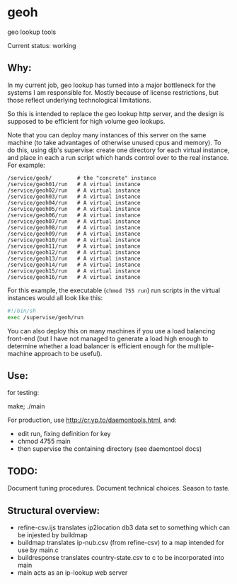# geoh
geo lookup tools

Current status: working

Why:
---

In my current job, geo lookup has turned into a major bottleneck for the systems I am responsible for. Mostly because of license restrictions, but those reflect underlying technological limitations.

So this is intended to replace the geo lookup http server, and the design is supposed to be efficient for high volume geo lookups.

Note that you can deploy many instances of this server on the same machine (to take advantages of otherwise unused cpus and memory). To do this, using djb's supervise: create one directory for each virtual instance, and place in each a run script which hands control over to the real instance. For example:

    /service/geoh/        # the "concrete" instance
    /service/geoh01/run   # A virtual instance
    /service/geoh02/run   # A virtual instance
    /service/geoh03/run   # A virtual instance
    /service/geoh04/run   # A virtual instance
    /service/geoh05/run   # A virtual instance
    /service/geoh06/run   # A virtual instance
    /service/geoh07/run   # A virtual instance
    /service/geoh08/run   # A virtual instance
    /service/geoh09/run   # A virtual instance
    /service/geoh10/run   # A virtual instance
    /service/geoh11/run   # A virtual instance
    /service/geoh12/run   # A virtual instance
    /service/geoh13/run   # A virtual instance
    /service/geoh14/run   # A virtual instance
    /service/geoh15/run   # A virtual instance
    /service/geoh16/run   # A virtual instance

For this example, the executable (```chmod 755 run```) run scripts in the virtual instances would all look like this:

```sh
#!/bin/sh
exec /supervise/geoh/run
```

You can also deploy this on many machines if you use a load balancing front-end (but I have not managed to generate a load high enough to determine whether a load balancer is efficient enough for the multiple-machine approach to be useful).

Use:
---

for testing:

make; ./main 

For production, use http://cr.yp.to/daemontools.html, and:

* edit run, fixing definition for key
* chmod 4755 main
* then supervise the containing directory (see daemontool docs)

TODO:
----

Document tuning procedures.
Document technical choices.
Season to taste.

Structural overview:
-------------------

* refine-csv.ijs translates ip2location db3 data set to something which can be injested by buildmap
* buildmap translates ip-nub.csv (from refine-csv) to a map intended for use by main.c
* buildresponse translates country-state.csv to c to be incorporated into main
* main acts as an ip-lookup web server

